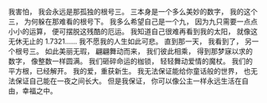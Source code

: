 我害怕，
我会永远是那孤独的根号三。
三本身是一个多么美妙的数字，
我的这个三，
为何躲在那难看的根号下。
我多么希望自己是一个九，
因为九只需要一点点小小的运算，
便可摆脱这残酷的厄运。
我知道自己很难再看到我的太阳，
就像这无休无止的
1.7321……
我不愿我的人生如此可悲。
直到那一天，
我看到了，
另一个根号三。
如此美丽无瑕，
翩翩舞动而来，
我们彼此相乘，
得到那梦寐以求的数字，
像整数一样圆满。
我们砸碎命运的枷锁，
轻轻舞动爱情的魔杖。
我们的平方根，已经解开。
我的爱，重获新生。
我无法保证能给你童话般的世界，
也无法保证自己能在一夜之间长大。
但是我保证，
你可以像公主一样永远生活在自由，幸福之中。